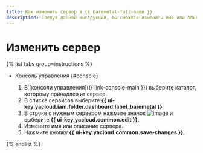 ```yaml
---
title: Как изменить сервер в {{ baremetal-full-name }}
description: Следуя данной инструкции, вы сможете изменить имя или описание сервера в {{ baremetal-full-name }}.
---
```


# Изменить сервер

{% list tabs group=instructions %}

- Консоль управления {#console}

  1. В [консоли управления]({{ link-console-main }}) выберите каталог, которому принадлежит сервер.
  1. В списке сервисов выберите **{{ ui-key.yacloud.iam.folder.dashboard.label_baremetal }}**.
  1. В строке с нужным сервером нажмите значок ![image](../../../_assets/console-icons/ellipsis.svg) и выберите **{{ ui-key.yacloud.common.edit }}**.
  1. Измените имя или описание сервера.
  1. Нажмите кнопку **{{ ui-key.yacloud.common.save-changes }}**.

{% endlist %}
